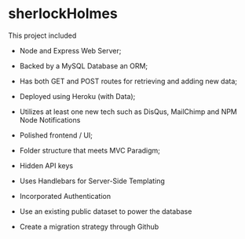 # sherlockHolmes

This project included

* Node and Express Web Server;

* Backed by a MySQL Database an ORM;

* Has both GET and POST routes for retrieving and adding new data;

* Deployed using Heroku (with Data);

* Utilizes at least one new tech such as DisQus, MailChimp and NPM Node Notifications

* Polished frontend / UI;

* Folder structure that meets MVC Paradigm;

* Hidden API keys

* Uses Handlebars for Server-Side Templating

* Incorporated Authentication 

* Use an existing public dataset to power the database

* Create a migration strategy through Github
